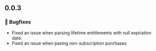 ## 0.0.3
### 🐞 Bugfixes
- Fixed an issue when parsing lifetime entitlements with null expiration date.
- Fixed an issue when pasing non-subscription purchases
